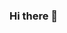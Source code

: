 ### Hi there 👋

<!--
**carolinaestrela/carolinaestrela** is a ✨ _special_ ✨ repository because its `README.md` (this file) appears on your GitHub profile.

![Carolina GitHub Stats](https://github-readme-stats.vercel.app/api?username=carolinaestrela&show_icons=true)

<a target="_blank" href="https://https://www.linkedin.com/in/carolina-estrela/">
  <img align="left" alt="LinkdeIN" width="22px" src="https://cdn.jsdelivr.net/npm/simple-icons@v3/icons/linkedin.svg" />
</a>


- 🔭 I’m currently working on Twilio 
- 🌱 I’m currently learning ...
- 👯 I’m looking to collaborate on ...
- 🤔 I’m looking for help with ...
- 💬 Ask me about ...
- 📫 How to reach me: ...
- 😄 Pronouns: ...
- ⚡ Fun fact: ...
-->

